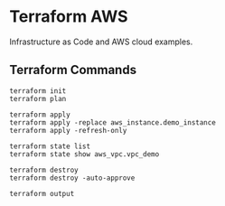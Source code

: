 # Terraform AWS

Infrastructure as Code and AWS cloud examples.

## Terraform Commands

```
terraform init
terraform plan

terraform apply
terraform apply -replace aws_instance.demo_instance
terraform apply -refresh-only

terraform state list
terraform state show aws_vpc.vpc_demo

terraform destroy
terraform destroy -auto-approve

terraform output
```

